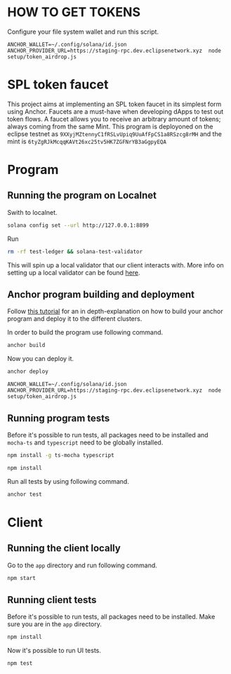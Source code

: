 # HOW TO GET TOKENS

Configure your file system wallet and run this script.
```
ANCHOR_WALLET=~/.config/solana/id.json ANCHOR_PROVIDER_URL=https://staging-rpc.dev.eclipsenetwork.xyz  node setup/token_airdrop.js
```

# SPL token faucet
This project aims at implementing an SPL token faucet in its simplest form using Anchor. Faucets are a must-have when developing dApps to test out token flows. A faucet allows you to receive an arbitrary amount of tokens; always coming from the same Mint. This program is deployoned on the eclipse testnet as `9XXyjMZtennyC1fRSLvUpiq9UuAfFpCS1a8RSzcg8rMH` and the mint is `6tyZgRJkMcqqKAVt26xc25tv5HK7ZGFNrYB3aGgpyEQA`

# Program
## Running the program on Localnet

Swith to localnet.

```bash
solana config set --url http://127.0.0.1:8899
```

Run
```bash
rm -rf test-ledger && solana-test-validator
```
This will spin up a local validator that our client interacts with. More info on setting up  a local validator can be found [here](https://docs.solana.com/developing/test-validator).

## Anchor program building and deployment
Follow [this tutorial](https://dev.to/dabit3/the-complete-guide-to-full-stack-solana-development-with-react-anchor-rust-and-phantom-3291) for an in depth-explanation on how to build your anchor program and deploy it to the different clusters.



In order to build the program use following command.
```bash
anchor build
```

Now you can deploy it.
```bash
anchor deploy
```

```shell
ANCHOR_WALLET=~/.config/solana/id.json ANCHOR_PROVIDER_URL=https://staging-rpc.dev.eclipsenetwork.xyz  node setup/token_airdrop.js
```

## Running program tests
Before it's possible to run tests, all packages need to be installed and `mocha-ts` and `typescript` need to be globally installed.
```bash
npm install -g ts-mocha typescript
```

```bash
npm install
```

Run all tests by using following command.
```bash
anchor test
```

# Client
## Running the client locally
Go to the `app` directory and run following command.
```bash
npm start
```

## Running client tests
Before it's possible to run tests, all packages need to be installed. Make sure you are in the `app` directory.
```bash
npm install
```

Now it's possible to run UI tests.
```bash
npm test
```


